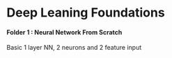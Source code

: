 # Deep Leaning Foundations

#### Folder 1 : Neural Network From Scratch 
Basic 1 layer NN, 2 neurons and 2 feature input